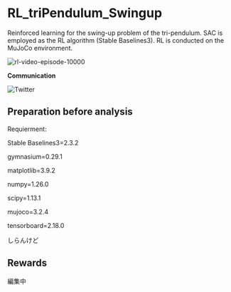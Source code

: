 # RL_triPendulum_Swingup
Reinforced learning for the swing-up problem of the tri-pendulum.
SAC is employed as the RL algorithm (Stable Baselines3).
RL is conducted on the MuJoCo environment. 

![rl-video-episode-10000](https://github.com/user-attachments/assets/33ba400b-c4fd-4b84-9645-57075a8a7324)


**Communication**

<a style="text-decoration: none" href="https://twitter.com/hogelungfish" target="_blank">
    <img src="https://img.shields.io/badge/twitter-%40hogelungfish-1da1f2.svg" alt="Twitter">
</a>
<p>

## Preparation before analysis

Requierment:

Stable Baselines3=2.3.2

gymnasium=0.29.1

matplotlib=3.9.2

numpy=1.26.0

scipy=1.13.1

mujoco=3.2.4

tensorboard=2.18.0

しらんけど

## Rewards

編集中

